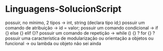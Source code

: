 # Linguagens-SolucionScript

possuir, no mínimo, 2 tipos -> int, string (declara tipo id;)
possuir um comando de atribuição -> id = valor;
possuir um comando condicional -> if {} else {} elif {}?
possuir um comando de repetição -> while () {} ? for {} ? 
possuir uma característica de modularização ou orientação a objetos ou funcional -> ou lambda ou objeto não sei ainda 